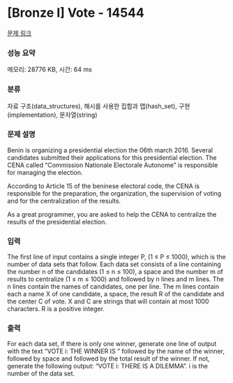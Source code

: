 # [Bronze I] Vote - 14544 

[문제 링크](https://www.acmicpc.net/problem/14544) 

### 성능 요약

메모리: 28776 KB, 시간: 64 ms

### 분류

자료 구조(data_structures), 해시를 사용한 집합과 맵(hash_set), 구현(implementation), 문자열(string)

### 문제 설명

<p>Benin is organizing a presidential election the 06th march 2016. Several candidates submitted their applications for this presidential election. The CENA called “Commission Nationale Electorale Autonome” is responsible for managing the election.</p>

<p>According to Article 15 of the beninese electoral code, the CENA is responsible for the preparation, the organization, the supervision of voting and for the centralization of the results.</p>

<p>As a great programmer, you are asked to help the CENA to centralize the results of the presidential election.</p>

### 입력 

 <p>The first line of input contains a single integer P, (1 ≤ P ≤ 1000), which is the number of data sets that follow. Each data set consists of a line containing the number n of the candidates (1 ≤ n ≤ 100), a space and the number m of results to centralize (1 ≤ m ≤ 1000) and followed by n lines and m lines. The n lines contain the names of candidates, one per line. The m lines contain each a name X of one candidate, a space, the result R of the candidate and the center C of vote. X and C are strings that will contain at most 1000 characters. R is a positive integer.</p>

### 출력 

 <p>For each data set, if there is only one winner, generate one line of output with the text “VOTE i: THE WINNER IS ” followed by the name of the winner, followed by space and followed by the total result of the winner. If not, generate the following output: “VOTE i: THERE IS A DILEMMA”. i is the number of the data set.</p>

